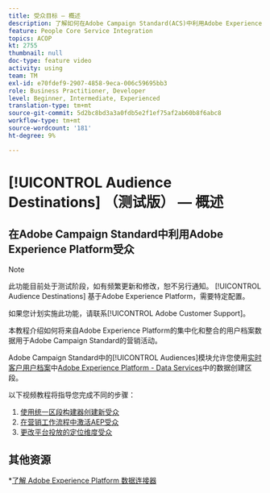 ```yaml
---
title: 受众目标 — 概述
description: 了解如何在Adobe Campaign Standard(ACS)中利用Adobe Experience Platform(AEP)受众
feature: People Core Service Integration
topics: ACOP
kt: 2755
thumbnail: null
doc-type: feature video
activity: using
team: TM
exl-id: e70fdef9-2907-4858-9eca-006c59695bb3
role: Business Practitioner, Developer
level: Beginner, Intermediate, Experienced
translation-type: tm+mt
source-git-commit: 5d2bc8bd3a3a0fdb5e2f1ef75af2ab60b8f6abc8
workflow-type: tm+mt
source-wordcount: '181'
ht-degree: 9%

---
```


# [!UICONTROL Audience Destinations] （测试版） — 概述

## 在Adobe Campaign Standard中利用Adobe Experience Platform受众

>[!NOTE]
>
>此功能目前处于测试阶段，如有频繁更新和修改，恕不另行通知。 [!UICONTROL Audience Destinations] 基于Adobe Experience Platform，需要特定配置。
>
>如果您计划实施此功能，请联系[!UICONTROL Adobe Customer Support]。


本教程介绍如何将来自Adobe Experience Platform的集中化和整合的用户档案数据用于Adobe Campaign Standard的营销活动。

Adobe Campaign Standard中的[!UICONTROL Audiences]模块允许您使用[实时客户用户档案](https://docs.adobe.com/content/help/en/platform-learn/tutorials/profiles/understanding-the-real-time-customer-profile.html)中[Adobe Experience Platform - Data Services](https://www.adobe.io/apis/experienceplatform/home/services.html)中的数据创建区段。

以下视频教程将指导您完成不同的步骤：

1. [使用统一区段构建器创建新受众](/help/profiles-and-audiences/audience-destinations/creating-audiences-using-segment-builder.md)
2. [在营销工作流程中激活AEP受众](/help/profiles-and-audiences/audience-destinations/activating-aep-audiences.md)
3. [更改平台投放的定位维度受众](/help/profiles-and-audiences/audience-destinations/changing-targeting-dimension.md)

## 其他资源

*[了解 Adobe Experience Platform 数据连接器](/help/administrating/adobe-experience-platform-data-connector/understanding-the-adobe-experience-platform-data-connector.md)

